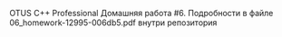 OTUS C++ Professional Домашняя работа #6. Подробности в файле 06_homework-12995-006db5.pdf внутри репозитория
